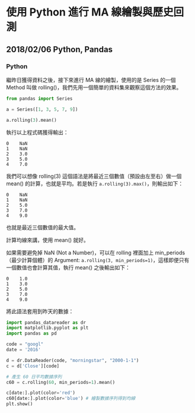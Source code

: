 # 使用 Python 進行 MA 線繪製與歷史回測
## 2018/02/06 Python, Pandas

### Python

繼昨日獲得資料之後，接下來進行 MA 線的繪製，使用的是 Series 的一個 Method 叫做 rolling()，我們先用一個簡單的資料集來觀察這個方法的效果。

```Python
from pandas import Series

a = Series([1, 3, 5, 7, 9])

a.rolling(3).mean()
```

執行以上程式碼獲得輸出：

```
0    NaN
1    NaN
2    3.0
3    5.0
4    7.0
```

我們可以想像 rolling(3) 這個語法是將最近三個數值（預設由左至右）做一個 mean() 的計算，也就是平均。若是執行 `a.rolling(3).max()`，則輸出如下：

```
0    NaN
1    NaN
2    5.0
3    7.0
4    9.0
```

也就是最近三個數值的最大值。

計算均線來講，使用 mean() 就好。

如果需要避免掉 NaN (Not a Number)，可以在 rolling 裡面加上 min_periods（最少計算個體）的 Argument: `a.rolling(3, min_periods=1)`，這樣即便只有一個數值也會計算其值，執行 mean() 之後輸出如下：

```
0    1.0
1    3.0
2    5.0
3    7.0
4    9.0
```

將此語法套用到昨天的數據：

```Python
import pandas_datareader as dr
import matplotlib.pyplot as plt
import pandas as pd

code = "googl"
date = '2016'

d = dr.DataReader(code, "morningstar", "2000-1-1")
c = d['Close'][code]

# 產生 60 日平均數據序列
c60 = c.rolling(60, min_periods=1).mean()

c[date:].plot(color='red')
c60[date:].plot(color='blue') # 繪製數據序列得到均線
plt.show()

```